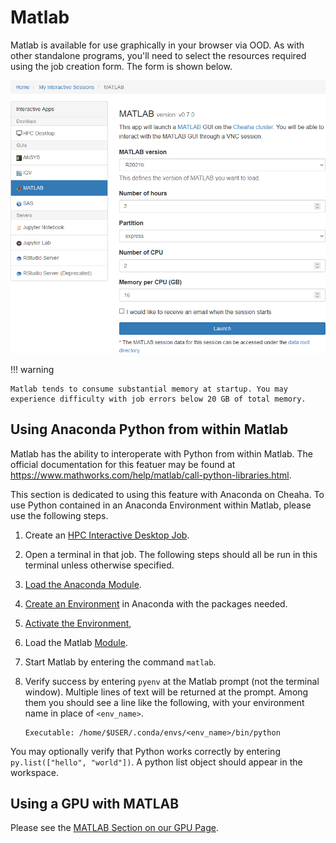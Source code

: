# Matlab

Matlab is available for use graphically in your browser via OOD. As with other standalone programs, you'll need to select the resources required using the job creation form. The form is shown below.

![!Matlab job request form.](./images/ood_matlab_form.png)

<!-- markdownlint-disable MD046 -->
!!! warning

    Matlab tends to consume substantial memory at startup. You may experience difficulty with job errors below 20 GB of total memory.
<!-- markdownlint-enable MD046 -->

## Using Anaconda Python from within Matlab

Matlab has the ability to interoperate with Python from within Matlab. The official documentation for this featuer may be found at <https://www.mathworks.com/help/matlab/call-python-libraries.html>.

This section is dedicated to using this feature with Anaconda on Cheaha. To use Python contained in an Anaconda Environment within Matlab, please use the following steps.

1. Create an [HPC Interactive Desktop Job](hpc_desktop.md).
1. Open a terminal in that job. The following steps should all be run in this terminal unless otherwise specified.
1. [Load the Anaconda Module](../software/software.md#loading-anaconda).
1. [Create an Environment](../../workflow_solutions/using_anaconda.md#create-an-environment) in Anaconda with the packages needed.
1. [Activate the Environment](../../workflow_solutions/using_anaconda.md#activate-an-environment),
1. Load the Matlab [Module](../software/modules.md).
1. Start Matlab by entering the command `matlab`.
1. Verify success by entering `pyenv` at the Matlab prompt (not the terminal window). Multiple lines of text will be returned at the prompt. Among them you should see a line like the following, with your environment name in place of `<env_name>`.

    ```text
    Executable: /home/$USER/.conda/envs/<env_name>/bin/python
    ```

You may optionally verify that Python works correctly by entering `py.list(["hello", "world"])`. A python list object should appear in the workspace.

## Using a GPU with MATLAB

Please see the [MATLAB Section on our GPU Page](../slurm/gpu.md#matlab).
